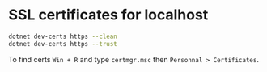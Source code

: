 # SSL certificates for localhost

```bash
dotnet dev-certs https --clean
dotnet dev-certs https --trust
```

To find certs `Win + R` and type `certmgr.msc` then `Personnal > Certificates`.

